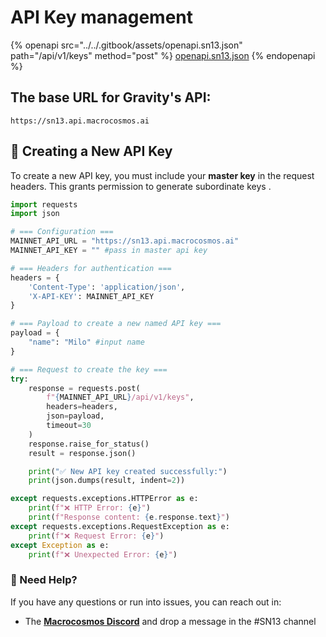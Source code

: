 # API Key management



{% openapi src="../../.gitbook/assets/openapi.sn13.json" path="/api/v1/keys" method="post" %}
[openapi.sn13.json](../../.gitbook/assets/openapi.sn13.json)
{% endopenapi %}

## **The base URL for Gravity's API:**

```
https://sn13.api.macrocosmos.ai
```



## 🔑 Creating a New API Key

To create a new API key, you must include your **master key** in the request headers. This grants permission to generate subordinate keys .

```python
import requests
import json

# === Configuration ===
MAINNET_API_URL = "https://sn13.api.macrocosmos.ai"
MAINNET_API_KEY = "" #pass in master api key 

# === Headers for authentication ===
headers = {
    'Content-Type': 'application/json',
    'X-API-KEY': MAINNET_API_KEY
}

# === Payload to create a new named API key ===
payload = {
    "name": "Milo" #input name
}

# === Request to create the key ===
try:
    response = requests.post(
        f"{MAINNET_API_URL}/api/v1/keys",
        headers=headers,
        json=payload,
        timeout=30
    )
    response.raise_for_status()
    result = response.json()

    print("✅ New API key created successfully:")
    print(json.dumps(result, indent=2))

except requests.exceptions.HTTPError as e:
    print(f"❌ HTTP Error: {e}")
    print(f"Response content: {e.response.text}")
except requests.exceptions.RequestException as e:
    print(f"❌ Request Error: {e}")
except Exception as e:
    print(f"❌ Unexpected Error: {e}")
```





### 💬 Need Help?

If you have any questions or run into issues, you can reach out in:

* The [**Macrocosmos Discord**](https://discord.gg/sXJPmGTnVR) and drop a message in the #SN13 channel



